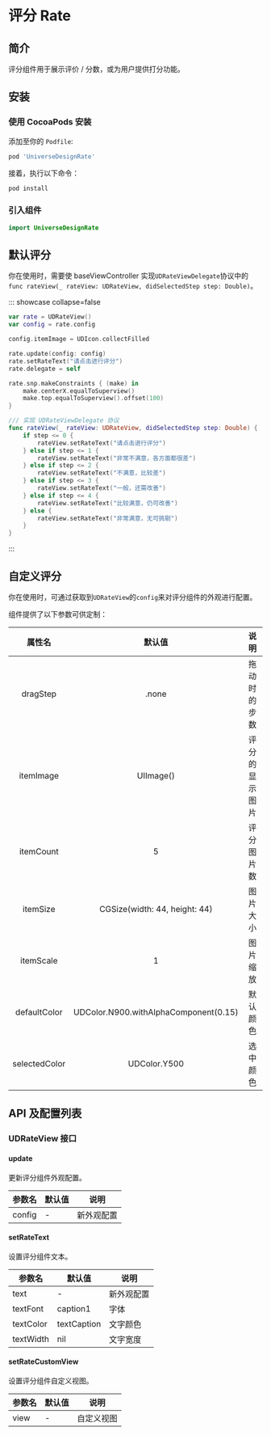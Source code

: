 # 评分 Rate

## 简介

评分组件用于展示评价 / 分数，或为用户提供打分功能。

## 安装

### 使用 CocoaPods 安装

添加至你的 `Podfile`:

```bash
pod 'UniverseDesignRate'
```

接着，执行以下命令：

```bash
pod install
```

### 引入组件

```swift
import UniverseDesignRate
```

## 默认评分

你在使用时，需要使 baseViewController 实现`UDRateViewDelegate`协议中的`func rateView(_ rateView: UDRateView, didSelectedStep step: Double)`。

::: showcase collapse=false
<SiteImage
    width = "100"
    height = "50"
    src = "https://lf3-static.bytednsdoc.com/obj/eden-cn/65eh7ulojvhonuhd/es-design/android/rate/ud_rate.png"
    darkSrc = "https://lf3-static.bytednsdoc.com/obj/eden-cn/65eh7ulojvhonuhd/es-design/android/rate/ud_rate_dm.png"
    />

```swift
var rate = UDRateView()
var config = rate.config

config.itemImage = UDIcon.collectFilled

rate.update(config: config)
rate.setRateText("请点击进行评分")
rate.delegate = self

rate.snp.makeConstraints { (make) in
    make.centerX.equalToSuperview()
    make.top.equalToSuperview().offset(100)
}

/// 实现 UDRateViewDelegate 协议
func rateView(_ rateView: UDRateView, didSelectedStep step: Double) {
    if step <= 0 {
        rateView.setRateText("请点击进行评分")
    } else if step <= 1 {
        rateView.setRateText("非常不满意，各方面都很差")
    } else if step <= 2 {
        rateView.setRateText("不满意，比较差")
    } else if step <= 3 {
        rateView.setRateText("一般，还需改善")
    } else if step <= 4 {
        rateView.setRateText("比较满意，仍可改善")
    } else {
        rateView.setRateText("非常满意，无可挑剔")
    }
}
```

:::

## 自定义评分

你在使用时，可通过获取到`UDRateView`的`config`来对评分组件的外观进行配置。

组件提供了以下参数可供定制：

属性名 | 默认值 | 说明
:--:|:--:|:--:
dragStep|.none| 拖动时的步数
itemImage |UIImage()| 评分的显示图片
itemCount |5| 评分图片数
itemSize|CGSize(width: 44, height: 44)| 图片大小
itemScale|1| 图片缩放
defaultColor|UDColor.N900.withAlphaComponent(0.15)| 默认颜色
selectedColor|UDColor.Y500| 选中颜色

## API 及配置列表

### UDRateView 接口

#### update

更新评分组件外观配置。

<SiteTableHighlight columns="3" type="3" />

参数名 | 默认值 | 说明
---|---|---
config<SiteTableRequired />| - | 新外观配置

#### setRateText

设置评分组件文本。

<SiteTableHighlight columns="3" type="3" />

参数名 | 默认值 | 说明
---|---|---
text<SiteTableRequired />| - | 新外观配置
textFont|caption1| 字体
textColor|textCaption| 文字颜色
textWidth|nil| 文字宽度

#### setRateCustomView

设置评分组件自定义视图。

<SiteTableHighlight columns="3" type="3" />

参数名 | 默认值 | 说明
---|---|---
view<SiteTableRequired />| - | 自定义视图
